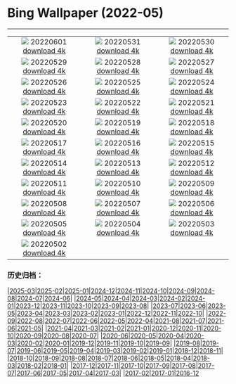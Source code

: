 # Bing Wallpaper (2022-05)
**************
| | | |
| :----: | :----: | :----: |
| ![](https://www.bing.com/th?id=OHR.MarovoLagoon_ZH-CN1029152514_1920x1080.jpg) 20220601 [download 4k](https://www.bing.com/th?id=OHR.MarovoLagoon_ZH-CN1029152514_UHD.jpg) | ![](https://www.bing.com/th?id=OHR.ParrotDay_ZH-CN0775936218_1920x1080.jpg) 20220531 [download 4k](https://www.bing.com/th?id=OHR.ParrotDay_ZH-CN0775936218_UHD.jpg) | ![](https://www.bing.com/th?id=OHR.MountFryatt_ZH-CN0611142036_1920x1080.jpg) 20220530 [download 4k](https://www.bing.com/th?id=OHR.MountFryatt_ZH-CN0611142036_UHD.jpg) |
| ![](https://www.bing.com/th?id=OHR.HyaliteCreek_ZH-CN0400013447_1920x1080.jpg) 20220529 [download 4k](https://www.bing.com/th?id=OHR.HyaliteCreek_ZH-CN0400013447_UHD.jpg) | ![](https://www.bing.com/th?id=OHR.PurnululuNP_ZH-CN0102753224_1920x1080.jpg) 20220528 [download 4k](https://www.bing.com/th?id=OHR.PurnululuNP_ZH-CN0102753224_UHD.jpg) | ![](https://www.bing.com/th?id=OHR.MarinHeadlands_ZH-CN9876016714_1920x1080.jpg) 20220527 [download 4k](https://www.bing.com/th?id=OHR.MarinHeadlands_ZH-CN9876016714_UHD.jpg) |
| ![](https://www.bing.com/th?id=OHR.Monteverde_ZH-CN9598634812_1920x1080.jpg) 20220526 [download 4k](https://www.bing.com/th?id=OHR.Monteverde_ZH-CN9598634812_UHD.jpg) | ![](https://www.bing.com/th?id=OHR.Alhambra_ZH-CN9040625762_1920x1080.jpg) 20220525 [download 4k](https://www.bing.com/th?id=OHR.Alhambra_ZH-CN9040625762_UHD.jpg) | ![](https://www.bing.com/th?id=OHR.KornatiNP_ZH-CN8829346235_1920x1080.jpg) 20220524 [download 4k](https://www.bing.com/th?id=OHR.KornatiNP_ZH-CN8829346235_UHD.jpg) |
| ![](https://www.bing.com/th?id=OHR.RedBellied_ZH-CN8667089924_1920x1080.jpg) 20220523 [download 4k](https://www.bing.com/th?id=OHR.RedBellied_ZH-CN8667089924_UHD.jpg) | ![](https://www.bing.com/th?id=OHR.ZebraEgret_ZH-CN8497454146_1920x1080.jpg) 20220522 [download 4k](https://www.bing.com/th?id=OHR.ZebraEgret_ZH-CN8497454146_UHD.jpg) | ![](https://www.bing.com/th?id=OHR.AlbionFalls_ZH-CN8302577218_1920x1080.jpg) 20220521 [download 4k](https://www.bing.com/th?id=OHR.AlbionFalls_ZH-CN8302577218_UHD.jpg) |
| ![](https://www.bing.com/th?id=OHR.ApisMellifera_ZH-CN8078623367_1920x1080.jpg) 20220520 [download 4k](https://www.bing.com/th?id=OHR.ApisMellifera_ZH-CN8078623367_UHD.jpg) | ![](https://www.bing.com/th?id=OHR.GlassBridge_ZH-CN4258621683_1920x1080.jpg) 20220519 [download 4k](https://www.bing.com/th?id=OHR.GlassBridge_ZH-CN4258621683_UHD.jpg) | ![](https://www.bing.com/th?id=OHR.SchlossGluecksburg_ZH-CN4079837227_1920x1080.jpg) 20220518 [download 4k](https://www.bing.com/th?id=OHR.SchlossGluecksburg_ZH-CN4079837227_UHD.jpg) |
| ![](https://www.bing.com/th?id=OHR.SaltPondsMaras_ZH-CN3768334932_1920x1080.jpg) 20220517 [download 4k](https://www.bing.com/th?id=OHR.SaltPondsMaras_ZH-CN3768334932_UHD.jpg) | ![](https://www.bing.com/th?id=OHR.PawneeOwls_ZH-CN3586129981_1920x1080.jpg) 20220516 [download 4k](https://www.bing.com/th?id=OHR.PawneeOwls_ZH-CN3586129981_UHD.jpg) | ![](https://www.bing.com/th?id=OHR.BerninaBloodMoon_ZH-CN3349260043_1920x1080.jpg) 20220515 [download 4k](https://www.bing.com/th?id=OHR.BerninaBloodMoon_ZH-CN3349260043_UHD.jpg) |
| ![](https://www.bing.com/th?id=OHR.WindmillDay_ZH-CN3115996668_1920x1080.jpg) 20220514 [download 4k](https://www.bing.com/th?id=OHR.WindmillDay_ZH-CN3115996668_UHD.jpg) | ![](https://www.bing.com/th?id=OHR.MaasaiGiraffe_ZH-CN2960157829_1920x1080.jpg) 20220513 [download 4k](https://www.bing.com/th?id=OHR.MaasaiGiraffe_ZH-CN2960157829_UHD.jpg) | ![](https://www.bing.com/th?id=OHR.RiverBrathay_ZH-CN2718424663_1920x1080.jpg) 20220512 [download 4k](https://www.bing.com/th?id=OHR.RiverBrathay_ZH-CN2718424663_UHD.jpg) |
| ![](https://www.bing.com/th?id=OHR.OiaVillage_ZH-CN2495652522_1920x1080.jpg) 20220511 [download 4k](https://www.bing.com/th?id=OHR.OiaVillage_ZH-CN2495652522_UHD.jpg) | ![](https://www.bing.com/th?id=OHR.GiffordPinchot_ZH-CN2050686223_1920x1080.jpg) 20220510 [download 4k](https://www.bing.com/th?id=OHR.GiffordPinchot_ZH-CN2050686223_UHD.jpg) | ![](https://www.bing.com/th?id=OHR.GoremeNationalPark_ZH-CN1861727385_1920x1080.jpg) 20220509 [download 4k](https://www.bing.com/th?id=OHR.GoremeNationalPark_ZH-CN1861727385_UHD.jpg) |
| ![](https://www.bing.com/th?id=OHR.MomJoey_ZH-CN1642006600_1920x1080.jpg) 20220508 [download 4k](https://www.bing.com/th?id=OHR.MomJoey_ZH-CN1642006600_UHD.jpg) | ![](https://www.bing.com/th?id=OHR.SwedishAntenna_ZH-CN9163420082_1920x1080.jpg) 20220507 [download 4k](https://www.bing.com/th?id=OHR.SwedishAntenna_ZH-CN9163420082_UHD.jpg) | ![](https://www.bing.com/th?id=OHR.HertfordshireBluebells_ZH-CN1027832085_1920x1080.jpg) 20220506 [download 4k](https://www.bing.com/th?id=OHR.HertfordshireBluebells_ZH-CN1027832085_UHD.jpg) |
| ![](https://www.bing.com/th?id=OHR.JaliscoAgave_ZH-CN6612544241_1920x1080.jpg) 20220505 [download 4k](https://www.bing.com/th?id=OHR.JaliscoAgave_ZH-CN6612544241_UHD.jpg) | ![](https://www.bing.com/th?id=OHR.TofinoOcean_ZH-CN6555392161_1920x1080.jpg) 20220504 [download 4k](https://www.bing.com/th?id=OHR.TofinoOcean_ZH-CN6555392161_UHD.jpg) | ![](https://www.bing.com/th?id=OHR.DuckHen_ZH-CN6493617016_1920x1080.jpg) 20220503 [download 4k](https://www.bing.com/th?id=OHR.DuckHen_ZH-CN6493617016_UHD.jpg) |
| ![](https://www.bing.com/th?id=OHR.TravertineTurkey_ZH-CN6430409651_1920x1080.jpg) 20220502 [download 4k](https://www.bing.com/th?id=OHR.TravertineTurkey_ZH-CN6430409651_UHD.jpg) |  |  |

### 历史归档：

|[2025-03](bing/2025-03/2025-03.md)|[2025-02](bing/2025-02/2025-02.md)|[2025-01](bing/2025-01/2025-01.md)|[2024-12](bing/2024-12/2024-12.md)|[2024-11](bing/2024-11/2024-11.md)|[2024-10](bing/2024-10/2024-10.md)|[2024-09](bing/2024-09/2024-09.md)|[2024-08](bing/2024-08/2024-08.md)|[2024-07](bing/2024-07/2024-07.md)|[2024-06](bing/2024-06/2024-06.md)|
|[2024-05](bing/2024-05/2024-05.md)|[2024-04](bing/2024-04/2024-04.md)|[2024-03](bing/2024-03/2024-03.md)|[2024-02](bing/2024-02/2024-02.md)|[2024-01](bing/2024-01/2024-01.md)|[2023-12](bing/2023-12/2023-12.md)|[2023-11](bing/2023-11/2023-11.md)|[2023-10](bing/2023-10/2023-10.md)|[2023-09](bing/2023-09/2023-09.md)|[2023-08](bing/2023-08/2023-08.md)|
|[2023-07](bing/2023-07/2023-07.md)|[2023-06](bing/2023-06/2023-06.md)|[2023-05](bing/2023-05/2023-05.md)|[2023-04](bing/2023-04/2023-04.md)|[2023-03](bing/2023-03/2023-03.md)|[2023-02](bing/2023-02/2023-02.md)|[2023-01](bing/2023-01/2023-01.md)|[2022-12](bing/2022-12/2022-12.md)|[2022-11](bing/2022-11/2022-11.md)|[2022-10](bing/2022-10/2022-10.md)|
|[2022-09](bing/2022-09/2022-09.md)|[2022-08](bing/2022-08/2022-08.md)|[2022-07](bing/2022-07/2022-07.md)|[2022-06](bing/2022-06/2022-06.md)|[2022-05](bing/2022-05/2022-05.md)|[2022-04](bing/2022-04/2022-04.md)|[2021-08](bing/2021-08/2021-08.md)|[2021-07](bing/2021-07/2021-07.md)|[2021-06](bing/2021-06/2021-06.md)|[2021-05](bing/2021-05/2021-05.md)|
|[2021-04](bing/2021-04/2021-04.md)|[2021-03](bing/2021-03/2021-03.md)|[2021-02](bing/2021-02/2021-02.md)|[2021-01](bing/2021-01/2021-01.md)|[2020-12](bing/2020-12/2020-12.md)|[2020-11](bing/2020-11/2020-11.md)|[2020-10](bing/2020-10/2020-10.md)|[2020-09](bing/2020-09/2020-09.md)|[2020-08](bing/2020-08/2020-08.md)|[2020-07](bing/2020-07/2020-07.md)|
|[2020-06](bing/2020-06/2020-06.md)|[2020-05](bing/2020-05/2020-05.md)|[2020-04](bing/2020-04/2020-04.md)|[2020-03](bing/2020-03/2020-03.md)|[2020-02](bing/2020-02/2020-02.md)|[2020-01](bing/2020-01/2020-01.md)|[2019-12](bing/2019-12/2019-12.md)|[2019-11](bing/2019-11/2019-11.md)|[2019-10](bing/2019-10/2019-10.md)|[2019-09](bing/2019-09/2019-09.md)|
|[2019-08](bing/2019-08/2019-08.md)|[2019-07](bing/2019-07/2019-07.md)|[2019-06](bing/2019-06/2019-06.md)|[2019-05](bing/2019-05/2019-05.md)|[2019-04](bing/2019-04/2019-04.md)|[2019-03](bing/2019-03/2019-03.md)|[2019-02](bing/2019-02/2019-02.md)|[2019-01](bing/2019-01/2019-01.md)|[2018-12](bing/2018-12/2018-12.md)|[2018-11](bing/2018-11/2018-11.md)|
|[2018-10](bing/2018-10/2018-10.md)|[2018-09](bing/2018-09/2018-09.md)|[2018-08](bing/2018-08/2018-08.md)|[2018-07](bing/2018-07/2018-07.md)|[2018-06](bing/2018-06/2018-06.md)|[2018-05](bing/2018-05/2018-05.md)|[2018-04](bing/2018-04/2018-04.md)|[2018-03](bing/2018-03/2018-03.md)|[2018-02](bing/2018-02/2018-02.md)|[2018-01](bing/2018-01/2018-01.md)|
|[2017-12](bing/2017-12/2017-12.md)|[2017-11](bing/2017-11/2017-11.md)|[2017-10](bing/2017-10/2017-10.md)|[2017-09](bing/2017-09/2017-09.md)|[2017-08](bing/2017-08/2017-08.md)|[2017-07](bing/2017-07/2017-07.md)|[2017-06](bing/2017-06/2017-06.md)|[2017-05](bing/2017-05/2017-05.md)|[2017-04](bing/2017-04/2017-04.md)|[2017-03](bing/2017-03/2017-03.md)|
|[2017-02](bing/2017-02/2017-02.md)|[2017-01](bing/2017-01/2017-01.md)|[2016-12](bing/2016-12/2016-12.md)